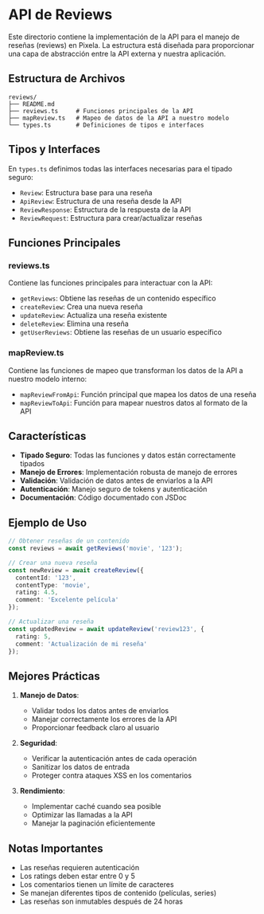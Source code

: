 # API de Reviews

Este directorio contiene la implementación de la API para el manejo de reseñas (reviews) en Pixela. La estructura está diseñada para proporcionar una capa de abstracción entre la API externa y nuestra aplicación.

## Estructura de Archivos

```
reviews/
├── README.md
├── reviews.ts     # Funciones principales de la API
├── mapReview.ts   # Mapeo de datos de la API a nuestro modelo
└── types.ts       # Definiciones de tipos e interfaces
```

## Tipos y Interfaces

En `types.ts` definimos todas las interfaces necesarias para el tipado seguro:

- `Review`: Estructura base para una reseña
- `ApiReview`: Estructura de una reseña desde la API
- `ReviewResponse`: Estructura de la respuesta de la API
- `ReviewRequest`: Estructura para crear/actualizar reseñas

## Funciones Principales

### reviews.ts

Contiene las funciones principales para interactuar con la API:

- `getReviews`: Obtiene las reseñas de un contenido específico
- `createReview`: Crea una nueva reseña
- `updateReview`: Actualiza una reseña existente
- `deleteReview`: Elimina una reseña
- `getUserReviews`: Obtiene las reseñas de un usuario específico

### mapReview.ts

Contiene las funciones de mapeo que transforman los datos de la API a nuestro modelo interno:

- `mapReviewFromApi`: Función principal que mapea los datos de una reseña
- `mapReviewToApi`: Función para mapear nuestros datos al formato de la API

## Características

- **Tipado Seguro**: Todas las funciones y datos están correctamente tipados
- **Manejo de Errores**: Implementación robusta de manejo de errores
- **Validación**: Validación de datos antes de enviarlos a la API
- **Autenticación**: Manejo seguro de tokens y autenticación
- **Documentación**: Código documentado con JSDoc

## Ejemplo de Uso

```typescript
// Obtener reseñas de un contenido
const reviews = await getReviews('movie', '123');

// Crear una nueva reseña
const newReview = await createReview({
  contentId: '123',
  contentType: 'movie',
  rating: 4.5,
  comment: 'Excelente película'
});

// Actualizar una reseña
const updatedReview = await updateReview('review123', {
  rating: 5,
  comment: 'Actualización de mi reseña'
});
```

## Mejores Prácticas

1. **Manejo de Datos**:
   - Validar todos los datos antes de enviarlos
   - Manejar correctamente los errores de la API
   - Proporcionar feedback claro al usuario

2. **Seguridad**:
   - Verificar la autenticación antes de cada operación
   - Sanitizar los datos de entrada
   - Proteger contra ataques XSS en los comentarios

3. **Rendimiento**:
   - Implementar caché cuando sea posible
   - Optimizar las llamadas a la API
   - Manejar la paginación eficientemente

## Notas Importantes

- Las reseñas requieren autenticación
- Los ratings deben estar entre 0 y 5
- Los comentarios tienen un límite de caracteres
- Se manejan diferentes tipos de contenido (películas, series)
- Las reseñas son inmutables después de 24 horas 